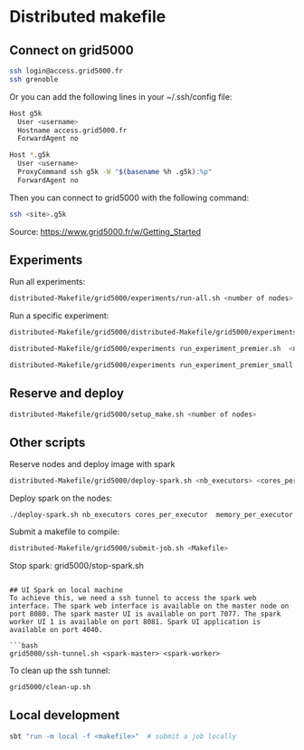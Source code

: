 # Distributed makefile


## Connect on grid5000 
```bash
ssh login@access.grid5000.fr
ssh grenoble
```
Or you can add the following lines in your ~/.ssh/config file:
```bash
Host g5k
  User <username>
  Hostname access.grid5000.fr
  ForwardAgent no

Host *.g5k
  User <username>
  ProxyCommand ssh g5k -W "$(basename %h .g5k):%p"
  ForwardAgent no
```
Then you can connect to grid5000 with the following command:
```bash
ssh <site>.g5k
```

Source: https://www.grid5000.fr/w/Getting_Started

## Experiments

Run all experiments:
```bash
distributed-Makefile/grid5000/experiments/run-all.sh <number of nodes> 
```

Run a specific experiment:
```bash
distributed-Makefile/grid5000/distributed-Makefile/grid5000/experiments run_experiment_matrix.sh  <number of iteration>

distributed-Makefile/grid5000/experiments run_experiment_premier.sh  <number of iteration>

distributed-Makefile/grid5000/experiments run_experiment_premier_small.sh  <number of iteration>
```

## Reserve and deploy
```bash
distributed-Makefile/grid5000/setup_make.sh <number of nodes> 
```

## Other scripts


Reserve nodes and deploy image with spark
```bash
distributed-Makefile/grid5000/deploy-spark.sh <nb_executors> <cores_per_executor> <memory_per_executor>
```

Deploy spark on the nodes:
```
./deploy-spark.sh nb_executors cores_per_executor  memory_per_executor 
```

Submit a makefile to compile:
```bash
distributed-Makefile/grid5000/submit-job.sh <Makefile>
```
Stop spark:
grid5000/stop-spark.sh
```

## UI Spark on local machine
To achieve this, we need a ssh tunnel to access the spark web interface. The spark web interface is available on the master node on port 8080. The spark master UI is available on port 7077. The spark worker UI 1 is available on port 8081. Spark UI application is available on port 4040.

```bash
grid5000/ssh-tunnel.sh <spark-master> <spark-worker>
```

To clean up the ssh tunnel:
```bash
grid5000/clean-up.sh
```
## Local development

```bash
sbt "run -m local -f <makefile>"  # submit a job locally
```
